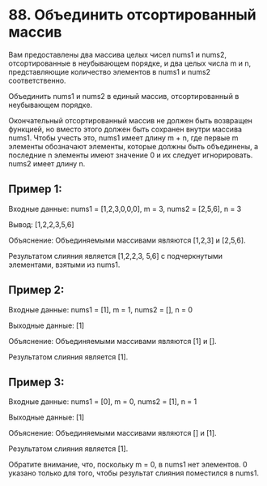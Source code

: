 # 88. Объединить отсортированный массив

Вам предоставлены два массива целых чисел nums1 и nums2, отсортированные в неубывающем порядке, и два целых числа m и n, представляющие количество элементов в nums1 и nums2 соответственно.

Объединить nums1 и nums2 в единый массив, отсортированный в неубывающем порядке.

Окончательный отсортированный массив не должен быть возвращен функцией, но вместо этого должен быть сохранен внутри массива nums1. Чтобы учесть это, nums1 имеет длину m + n, где первые m элементы обозначают элементы, которые должны быть объединены, а последние n элементы имеют значение 0 и их следует игнорировать. nums2 имеет длину n.

## Пример 1:

Входные данные: nums1 = [1,2,3,0,0,0], m = 3, nums2 = [2,5,6], n = 3 

Вывод: [1,2,2,3,5,6]

Объяснение: Объединяемыми массивами являются [1,2,3] и [2,5,6].

Результатом слияния является [1,2,2,3, 5,6] с подчеркнутыми элементами, взятыми из nums1.

## Пример 2:

Входные данные: nums1 = [1], m = 1, nums2 = [], n = 0 

Выходные данные: [1]

Объяснение: Объединяемыми массивами являются [1] и [].

Результатом слияния является [1].

## Пример 3:

Входные данные: nums1 = [0], m = 0, nums2 = [1], n = 1 

Выходные данные: [1]

Объяснение: Объединяемыми массивами являются [] и [1].

Результатом слияния является [1].

Обратите внимание, что, поскольку m = 0, в nums1 нет элементов. 0 указано только для того, чтобы результат слияния поместился в nums1.